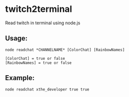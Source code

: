 # twitch2terminal
 Read twitch in terminal using node.js

## Usage:
```
node readchat *CHANNELNAME* [ColorChat] [RainbowNames]

[ColorChat] = true or false
[RainbowNames] = true or false
```
## Example:
```
node readchat xthe_developer true true
``` 
